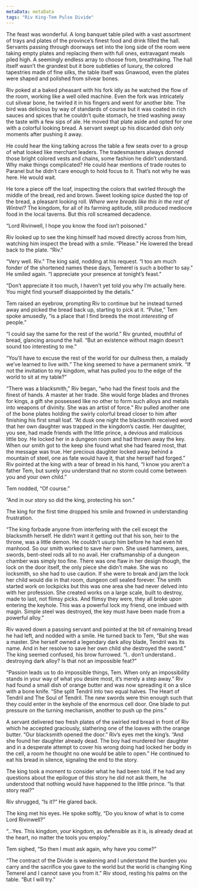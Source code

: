 ```yaml
---
metaData: metaData
tags: "Riv King-Tem Pulse Divide"
---
```


The feast was wonderful. A long banquet table piled with a vast assortment of trays and plates of the province’s finest food and drink filled the hall. Servants passing through doorways set into the long side of the room were taking empty plates and replacing them with full ones, extravagant meals piled high. A seemingly endless array to choose from, breathtaking. The hall itself wasn’t the grandest but it bore subtleties of luxury, the colored tapestries made of fine silks, the table itself was Gnawood, even the plates were shaped and polished from silvear bones.

Riv poked at a baked pheasant with his fork idly as he watched the flow of the room, working like a well oiled machine. Even the fork was intricately cut silvear bone, he twirled it in his fingers and went for another bite. The bird was delicious by way of standards of course but it was coated in rich sauces and spices that he couldn’t quite stomach, he tried washing away the taste with a few sips of ale. He moved that plate aside and opted for one with a colorful looking bread. A servant swept up his discarded dish only moments after pushing it away. 

He could hear the king talking across the table a few seats over to a group of what looked like merchant leaders. The tradesmasters always donned those bright colored vests and chains, some fashion he didn’t understand. Why make things complicated? He could hear mentions of trade routes to Paranel but he didn’t care enough to hold focus to it. That’s not why he was here. He would wait.

He tore a piece off the loaf, inspecting the colors that swirled through the middle of the bread, red and brown. Sweet looking spice dusted the top of the bread, a pleasant looking roll. *Where were breads like this in the rest of Wintrel?* The kingdom, for all of its farming aptitude, still produced mediocre food in the local taverns. But this roll screamed decadence. 

“Lord Rivinwell, I hope you know the food isn’t poisoned.”

Riv looked up to see the king himself had moved directly across from him, watching him inspect the bread with a smile. “Please.” He lowered the bread back to the plate. “Riv.”

“Very well. Riv.” The king said, nodding at his request. “I too am much fonder of the shortened names these days, Temerel is such a bother to say.” He smiled again. “I appreciate your presence at tonight’s feast.”

“Don’t appreciate it too much, I haven’t yet told you why I’m actually here. You might find yourself disappointed by the details.” 

Tem raised an eyebrow, prompting Riv to continue but he instead turned away and picked the bread back up, starting to pick at it. “Pulse,” Tem spoke amusedly, “is a place that I find breeds the most *interesting* of people.”

“I could say the same for the rest of the world.” Riv grunted, mouthful of bread, glancing around the hall. “But an existence without magin doesn’t sound too interesting to me.”

“You’ll have to excuse the rest of the world for our dullness then, a malady we’ve learned to live with.” The king seemed to have a permanent smirk. “If not the invitation to my kingdom, what has pulled you to the edge of the world to sit at my table?”

“There was a blacksmith,” Riv began, “who had the finest tools and the finest of hands. A master at her trade. She would forge blades and thrones for kings, a gift she possessed like no other to form such alloys and metals into weapons of divinity. She was an artist of force.”
Riv pulled another one of the bone plates holding the swirly colorful bread closer to him after finishing his first small loaf. “At dusk one night the blacksmith received word that her own daughter was trapped in the kingdom’s castle. Her daughter, you see, had made friends with the little prince, a devious and malicious little boy. He locked her in a dungeon room and had thrown away the key. When our smith got to the keep she found what she had feared most, that the message was true. Her precious daughter locked away behind a mountain of steel, one as fate would have it, that she herself had forged.” Riv pointed at the king with a tear of bread in his hand, “I know you aren’t a father Tem, but surely you understand that no storm could come between you and your own child.”

Tem nodded, “Of course.”

“And in our story so did the king, protecting his son.” 

    

The king for the first time dropped his smile and frowned in understanding frustration.  

“The king forbade anyone from interfering with the cell except the blacksmith herself. He didn’t want it getting out that his son, heir to the throne, was a little demon. He couldn’t usurp him before he had even hit manhood. So our smith worked to save her own. She used hammers, axes, swords, bent-steel rods all to no avail. Her craftsmanship of a dungeon chamber was simply too fine. There was one flaw in her design though, the lock on the door itself, the only piece she didn’t make. She was no locksmith, so she had to use caution. If she were to break and jam the lock her child would die in that room, dungeon cell sealed forever. The smith started work on lockpicks but this was one area she had never delved into with her profession. She created works on a large scale, built to destroy, made to last, not flimsy picks. And flimsy they were, they all broke upon entering the keyhole. This was a powerful lock my friend, one imbued with magin. Simple steel was destroyed, the key must have been made from a powerful alloy.” 

    

Riv waved down a passing servant and pointed at the bit of remaining bread he had left, and nodded with a smile. He turned back to Tem, “But she was a master. She herself owned a legendary dark alloy blade, Tendril was its name. And in her resolve to save her own child she destroyed the sword.”
The king seemed confused, his brow furrowed. “I.. don’t understand..  destroying dark alloy? Is that not an impossible feat?”

“Passion leads us to do impossible things, Tem. When only an impossibility stands in your way of what you desire most, it’s merely a step away.” Riv had found a small dish of orange butter and was now spreading it on a slice with a bone knife. “She split Tendril into two equal halves. The Heart of Tendril and The Soul of Tendril. The new swords were thin enough such that they could enter in the keyhole of the enormous cell door. One blade to put pressure on the turning mechanism, another to push up the pins.”

A servant delivered two fresh plates of the swirled red bread in front of Riv which he accepted graciously, slathering one of the loaves with the orange butter. “Our blacksmith opened the door.” Riv’s eyes met the king’s. “And she found her daughter already dead. The boy had murdered her daughter and in a desperate attempt to cover his wrong doing had locked her body in the cell, a room he thought no one would be able to open.” He continued to eat his bread in silence, signaling the end to the story.

The king took a moment to consider what he had been told. If he had any questions about the epilogue of this story he did not ask them, he understood that nothing would have happened to the little prince. “Is that story real?”

Riv shrugged, “Is it?” He glared back. 

The king met his eyes. He spoke softly,  “Do you know of what is to come Lord Rivinwell?”

“...Yes. This kingdom, *your* kingdom, as defensible as it is, is already dead at the heart, no matter the tools you employ.”

Tem sighed, “So then I must ask again, why have you come?”

“The contract of the Divide is weakening and I understand the burden you carry and the sacrifice you gave to the world but the world is changing King Temerel and I cannot save you from it.” Riv stood, resting his palms on the table. “But I will try.”